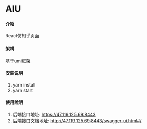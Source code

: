 <!--
 * @Description: 
 * @version: 1.0
 * @Author: 赵卓轩
 * @Date: 2021-12-10 00:49:54
 * @LastEditors: 赵卓轩
 * @LastEditTime: 2021-12-10 01:05:25
-->
# AIU

#### 介紹
React仿知乎页面

#### 架構
基于umi框架

#### 安装说明
1. yarn install
2. yarn start

#### 使用說明

1.  后端接口地址: https://47.119.125.69:8443
2.  后端接口文档地址: http://47.119.125.69:8443/swagger-ui.html#/



